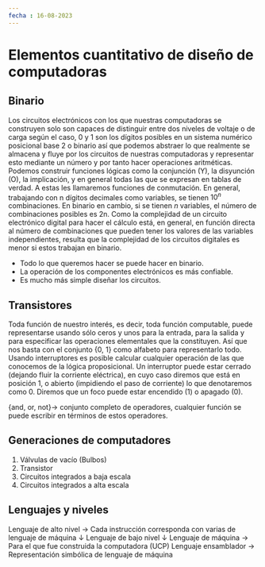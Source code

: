 ```yaml
---
fecha : 16-08-2023
---
```

# Elementos cuantitativo de diseño de computadoras
## Binario
Los circuitos electrónicos con los que nuestras computadoras se construyen solo son capaces de distinguir entre dos niveles de voltaje o de carga según el caso, 0 y 1 son los dígitos posibles en un sistema numérico posicional base 2 o binario así que podemos abstraer lo que realmente se almacena y fluye por los circuitos de nuestras computadoras y representar esto mediante un número y por tanto hacer operaciones aritméticas.
Podemos construir funciones lógicas como la conjunción (Y), la disyunción (O), la
implicación, y en general todas las que se expresan en tablas de verdad. A estas les llamaremos funciones de conmutación.
En general, trabajando con n dígitos decimales como variables, se tienen $10^n$ combinaciones. En binario en cambio, si se tienen $n$ variables, el número de combinaciones posibles es 2n. Como la complejidad de un circuito electrónico digital para hacer el cálculo está, en general, en función directa al número de combinaciones que pueden tener los valores de las variables independientes, resulta que la complejidad de los circuitos digitales es menor si estos trabajan en binario.

* Todo lo que queremos hacer se puede hacer en binario.
* La operación de los componentes electrónicos es más confiable.
* Es mucho más simple diseñar los circuitos.


## Transistores
Toda función de nuestro interés, es decir, toda función computable, puede representarse usando sólo ceros y unos para la entrada, para la salida y para especificar las operaciones elementales que la constituyen. Así que nos basta con el conjunto {0, 1} como alfabeto para representarlo todo. 
Usando interruptores es posible calcular cualquier operación de las que conocemos de la lógica proposicional.
Un interruptor puede estar cerrado (dejando fluir la corriente eléctrica), en cuyo caso diremos que está en posición 1, o abierto (impidiendo el paso de corriente) lo que denotaremos como 0. Diremos que un foco puede estar encendido (1) o apagado (0).

$\{\textrm{and, or, not}\} \rightarrow$ conjunto completo de operadores, cualquier función se puede escribir en términos de estos operadores.


## Generaciones de computadores
1. Válvulas de vacío (Bulbos)
2. Transistor
3. Circuitos integrados a baja escala
4. Circuitos integrados a alta escala


## Lenguajes y niveles
Lenguaje de alto nivel $\rightarrow$ Cada instrucción corresponda con varias de lenguaje de máquina
$\downarrow$
Lenguaje de bajo nivel
$\downarrow$
Lenguaje de máquina $\rightarrow$ Para el que fue construida la computadora (UCP)
Lenguaje ensamblador $\rightarrow$ Representación simbólica de lenguaje de máquina


